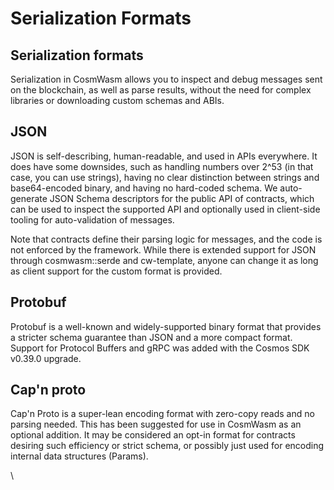 # Serialization Formats

## Serialization formats

Serialization in CosmWasm allows you to inspect and debug messages sent on the blockchain, as well as parse results, without the need for complex libraries or downloading custom schemas and ABIs.

## JSON

JSON is self-describing, human-readable, and used in APIs everywhere. It does have some downsides, such as handling numbers over 2^53 (in that case, you can use strings), having no clear distinction between strings and base64-encoded binary, and having no hard-coded schema. We auto-generate JSON Schema descriptors for the public API of contracts, which can be used to inspect the supported API and optionally used in client-side tooling for auto-validation of messages.

Note that contracts define their parsing logic for messages, and the code is not enforced by the framework. While there is extended support for JSON through cosmwasm::serde and cw-template, anyone can change it as long as client support for the custom format is provided.

## Protobuf

Protobuf is a well-known and widely-supported binary format that provides a stricter schema guarantee than JSON and a more compact format. Support for Protocol Buffers and gRPC was added with the Cosmos SDK v0.39.0 upgrade.

## Cap'n proto

Cap'n Proto is a super-lean encoding format with zero-copy reads and no parsing needed. This has been suggested for use in CosmWasm as an optional addition. It may be considered an opt-in format for contracts desiring such efficiency or strict schema, or possibly just used for encoding internal data structures (Params).

\
